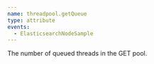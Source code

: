 ```yaml
---
name: threadpool.getQueue
type: attribute
events:
  - ElasticsearchNodeSample
---
```


The number of queued threads in the GET pool.